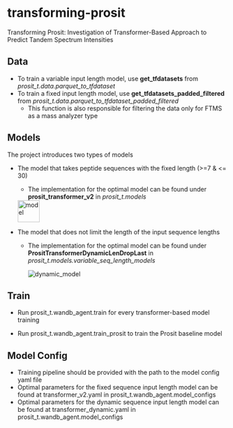 # transforming-prosit
Transforming Prosit: Investigation of Transformer-Based Approach to Predict Tandem Spectrum Intensities

## Data
- To train a variable input length model, use **get_tfdatasets** from *prosit_t.data.parquet_to_tfdataset*
- To train a fixed input length model, use **get_tfdatasets_padded_filtered** from *prosit_t.data.parquet_to_tfdataset_padded_filtered*
  - This function is also responsible for filtering the data only for FTMS as a mass analyzer type 

## Models
The project introduces two types of models
- The model that takes peptide sequences with the fixed length (>=7 & <= 30)
  - The implementation for the optimal model can be found under **prosit_transformer_v2** in *prosit_t.models*

  <img src="https://github.com/Lizi3107/transforming-prosit/assets/47035093/633ca915-da2b-409c-b442-693a0c8d9af9" alt="model" width="50"/>
  
- The model that does not limit the length of the input sequence lengths
  - The implementation for the optimal model can be found under **PrositTransformerDynamicLenDropLast** in *prosit_t.models.variable_seq_length_models*

    ![dynamic_model](https://github.com/Lizi3107/transforming-prosit/assets/47035093/43ca81c8-fb04-41dc-94be-25d346ccdeef)


## Train
- Run prosit_t.wandb_agent.train for every transformer-based model training

- Run prosit_t.wandb_agent.train_prosit to train the Prosit baseline model

## Model Config
- Training pipeline should be provided with the path to the model config yaml file 
- Optimal parameters for the fixed sequence input length model can be found at transformer_v2.yaml in prosit_t.wandb_agent.model_configs
- Optimal parameters for the dynamic sequence input length model can be found at transformer_dynamic.yaml in prosit_t.wandb_agent.model_configs
